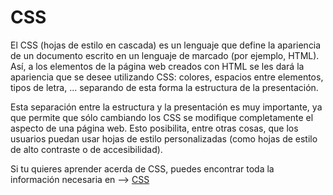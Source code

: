 # CSS 

El CSS (hojas de estilo en cascada) es un lenguaje que define la apariencia de un documento escrito en un lenguaje de marcado (por ejemplo, HTML). Así, a los elementos de la página web creados con HTML se les dará la apariencia que se desee utilizando CSS: colores, espacios entre elementos, tipos de letra, ... separando de esta forma la estructura de la presentación.

Esta separación entre la estructura y la presentación es muy importante, ya que permite que sólo cambiando los CSS se modifique completamente el aspecto de una página web. Esto posibilita, entre otras cosas, que los usuarios puedan usar hojas de estilo personalizadas (como hojas de estilo de alto contraste o de accesibilidad).

Si tu quieres aprender acerda de CSS, puedes encontrar toda la información necesaria en --> [CSS](https://www.w3schools.com/css/default.asp)